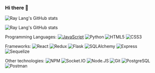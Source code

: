 ### Hi there 👋

![Ray Lang's GitHub stats](https://github-readme-stats.vercel.app/api?username=raymondlang&show_icons=true&theme=transparent)

![Ray Lang's GitHub stats](https://github-readme-stats-sigma-five.vercel.app/api/top-langs/?username=raymondlang&layout=compact&hide=contribs&show_icons=true&theme=dark)

Programming Languages:
[![JavaScript](https://img.shields.io/badge/javascript-%23323330.svg?style=for-the-badge&logo=javascript&logoColor=%23F7DF1E)](https://img.shields.io/badge/JavaScript-F7DF1E?style=for-the-badge&logo=javascript&logoColor=black)
![Python](	https://img.shields.io/badge/Python-3776AB?style=for-the-badge&logo=python&logoColor=white)
![HTML5](https://camo.githubusercontent.com/bfe6a48836e87b13a16f1f56f88fee428475c2ac29247992ec9b8bcc7154f881/68747470733a2f2f696d672e736869656c64732e696f2f62616467652f48544d4c352d4533344632363f7374796c653d666f722d7468652d6261646765266c6f676f3d68746d6c35266c6f676f436f6c6f723d7768697465)
![CSS3](https://camo.githubusercontent.com/472c222e8f240a48ae51cd9b082a1b857be809dcd851a25150890c2da50c13a5/68747470733a2f2f696d672e736869656c64732e696f2f62616467652f435353332d3135373242363f7374796c653d666f722d7468652d6261646765266c6f676f3d63737333266c6f676f436f6c6f723d7768697465)

Frameworks:
![React](https://camo.githubusercontent.com/ce057acbaad5aa84ec90b07accdfa0a8bf8d3b317c54ef2bb4f6481f6e7d7dde/68747470733a2f2f696d672e736869656c64732e696f2f62616467652f72656163742d3637364537373f7374796c653d666f722d7468652d6261646765266c6f676f3d7265616374266c6f676f436f6c6f723d23363144414642)
![Redux](https://camo.githubusercontent.com/7997545192468d67af275317b4210fac4996c660cf00a331fd947e4a93eec57f/68747470733a2f2f696d672e736869656c64732e696f2f62616467652f52656475782d3736344142433f7374796c653d666f722d7468652d6261646765266c6f676f3d7265647578266c6f676f436f6c6f723d7768697465)
![Flask](https://camo.githubusercontent.com/a07a8d56a46617a2281448edd7c3b1bcb9cb264b74ab4600c194c29977fd1352/68747470733a2f2f696d672e736869656c64732e696f2f62616467652f466c61736b2d3030303030303f7374796c653d666f722d7468652d6261646765266c6f676f3d666c61736b266c6f676f436f6c6f723d7768697465)
![SQLAlchemy](https://camo.githubusercontent.com/3a44b6270a014a9b236ca1f8aba4f50d38bbf6ec0f9e4da2bef8713dcadd0a5b/68747470733a2f2f696d672e736869656c64732e696f2f62616467652f2d53514c416c6368656d792d4437314630303f7374796c653d666f722d7468652d6261646765)
![Express](https://camo.githubusercontent.com/efb3807ac698d2c09e1b454d4699cc7c337025b8ccf5f3bee58753a27fc82ca3/68747470733a2f2f696d672e736869656c64732e696f2f62616467652f457870726573732d3030303030303f7374796c653d666f722d7468652d6261646765266c6f676f3d65787072657373266c6f676f436f6c6f723d7768697465)
![Sequelize](https://camo.githubusercontent.com/78ef55898c3301b4ff9d3f4416a1161872320dff4ed2e5bb1afe31812a7432a6/68747470733a2f2f696d672e736869656c64732e696f2f62616467652f2d53657175656c697a652d3532423045373f7374796c653d666f722d7468652d6261646765266c6f676f3d73657175656c697a65266c6f676f436f6c6f723d7768697465)

Other technologies:
![NPM](https://camo.githubusercontent.com/60d6a6b2e03a5a4f38673f66f9e651ce2148b8db076d5f5e75f487ea27b695c7/68747470733a2f2f696d672e736869656c64732e696f2f62616467652f4e504d2d4342333833373f7374796c653d666f722d7468652d6261646765266c6f676f3d6e706d266c6f676f436f6c6f723d7768697465)
![Socket.IO](https://camo.githubusercontent.com/5a42080048cfc58abad5fc9b016d30502cd5f603a5b6f7f72dba983c27778ea8/68747470733a2f2f696d672e736869656c64732e696f2f62616467652f536f636b65742e494f2d3031303130313f7374796c653d666f722d7468652d6261646765266c6f676f3d736f636b65742e696f266c6f676f436f6c6f723d7768697465)
![Node.JS](https://camo.githubusercontent.com/5b6d8e8f7c28d27f10c473d2724303f01e98d778398851acc02ea7a05fa3ba0a/68747470733a2f2f696d672e736869656c64732e696f2f62616467652f6e6f64652e6a732d3333393933333f7374796c653d666f722d7468652d6261646765266c6f676f3d6e6f64652e6a73266c6f676f436f6c6f723d7768697465)
![Git](https://camo.githubusercontent.com/f38298638f10774e1f0205a1111dff4a7675c0ed8600356f28e8276c2bab8235/68747470733a2f2f696d672e736869656c64732e696f2f62616467652f4769742d4630353033323f7374796c653d666f722d7468652d6261646765266c6f676f3d676974266c6f676f436f6c6f723d7768697465)
![PostgreSQL](https://camo.githubusercontent.com/4805e53bb11de9f02eaebb836a95679aa8d0ac0da0443f6081d12ee8209c36b0/68747470733a2f2f696d672e736869656c64732e696f2f62616467652f506f7374677265732d3431363945313f7374796c653d666f722d7468652d6261646765266c6f676f3d706f737467726573716c266c6f676f436f6c6f723d7768697465)
![Postman](https://camo.githubusercontent.com/8bc77ae2c6ec0a97c7692ec54d53c49d3c4637e9c64ee63f7b45cf14a50e8177/68747470733a2f2f696d672e736869656c64732e696f2f62616467652f506f73746d616e2d4646364333373f7374796c653d666f722d7468652d6261646765266c6f676f3d706f73746d616e266c6f676f436f6c6f723d7768697465)





<!--
**raymondlang/raymondlang** is a ✨ _special_ ✨ repository because its `README.md` (this file) appears on your GitHub profile.


Here are some ideas to get you started:

- 🔭 I’m currently working on ...
- 🌱 I’m currently learning ...
- 👯 I’m looking to collaborate on ...
- 🤔 I’m looking for help with ...
- 💬 Ask me about ...
- 📫 How to reach me: ...
- 😄 Pronouns: ...
- ⚡ Fun fact: ...
-->
